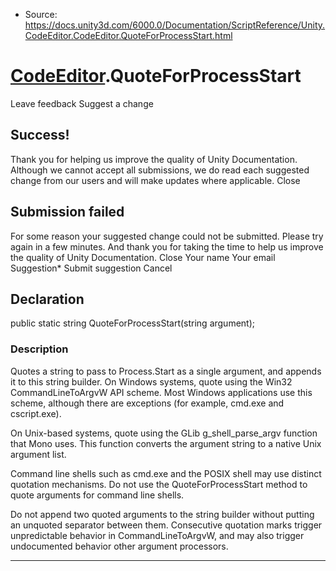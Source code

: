 * Source: https://docs.unity3d.com/6000.0/Documentation/ScriptReference/Unity.CodeEditor.CodeEditor.QuoteForProcessStart.html

#  [CodeEditor](https://docs.unity3d.com/6000.0/Documentation/ScriptReference/Unity.CodeEditor.CodeEditor.html).QuoteForProcessStart
Leave feedback
Suggest a change
## Success!
Thank you for helping us improve the quality of Unity Documentation. Although we cannot accept all submissions, we do read each suggested change from our users and will make updates where applicable.
Close
## Submission failed
For some reason your suggested change could not be submitted. Please <a>try again</a> in a few minutes. And thank you for taking the time to help us improve the quality of Unity Documentation.
Close
Your name Your email Suggestion* Submit suggestion
Cancel
## Declaration
public static string QuoteForProcessStart(string argument); 
### Description
Quotes a string to pass to Process.Start as a single argument, and appends it to this string builder.
On Windows systems, quote using the Win32 CommandLineToArgvW API scheme. Most Windows applications use this scheme, although there are exceptions (for example, cmd.exe and cscript.exe).  
  
On Unix-based systems, quote using the GLib g_shell_parse_argv function that Mono uses. This function converts the argument string to a native Unix argument list.  
  
Command line shells such as cmd.exe and the POSIX shell may use distinct quotation mechanisms. Do not use the QuoteForProcessStart method to quote arguments for command line shells.  
  
Do not append two quoted arguments to the string builder without putting an unquoted separator between them. Consecutive quotation marks trigger unpredictable behavior in CommandLineToArgvW, and may also trigger undocumented behavior other argument processors. 
* * *
